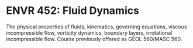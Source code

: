 # ENVR 452: Fluid Dynamics

The physical properties of fluids, kinematics, governing equations, viscous incompressible flow, vorticity dynamics, boundary layers, irrotational incompressible flow. Course previously offered as GEOL 560/MASC 560.
